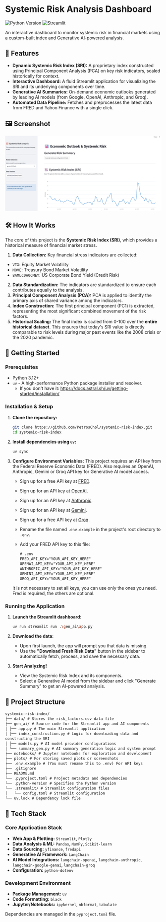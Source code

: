 # Systemic Risk Analysis Dashboard

![Python Version](https://img.shields.io/badge/python-3.12+-blue.svg)
![Streamlit](https://img.shields.io/badge/Streamlit-1.46.1-FF4B4B.svg)

An interactive dashboard to monitor systemic risk in financial markets using a custom-built index and Generative AI-powered analysis.

## 🚀 Features

-   **Dynamic Systemic Risk Index (SRI):** A proprietary index constructed using Principal Component Analysis (PCA) on key risk indicators, scaled historically for context.
-   **Interactive Dashboard:** A fluid Streamlit application for visualizing the SRI and its underlying components over time.
-   **Generative AI Summaries:** On-demand economic outlooks generated by leading AI models (from Google, OpenAI, Anthropic, and Groq).
-   **Automated Data Pipeline:** Fetches and preprocesses the latest data from FRED and Yahoo Finance with a single click.

## 🖼️ Screenshot

![Dashboard Screenshot](screenshots/Screenshot.png)

## 🛠️ How It Works

The core of this project is the **Systemic Risk Index (SRI)**, which provides a historical measure of financial market stress.

1.  **Data Collection:** Key financial stress indicators are collected:
   -   `VIX`: Equity Market Volatility
   -   `MOVE`: Treasury Bond Market Volatility
   -   `BAMLC0A0CMEY`: US Corporate Bond Yield (Credit Risk)
2.  **Data Standardization:** The indicators are standardized to ensure each contributes equally to the analysis.
3.  **Principal Component Analysis (PCA):** PCA is applied to identify the primary axis of shared variance among the indicators.
4.  **Index Construction:** The first principal component (PC1) is extracted, representing the most significant combined movement of the risk factors.
5.  **Historical Scaling:** The final index is scaled from 0-100 over the **entire historical dataset**. This ensures that today's SRI value is directly comparable to risk levels during major past events like the 2008 crisis or the 2020 pandemic.

## 🏁 Getting Started

### Prerequisites

-   Python 3.12+
-   `uv` - A high-performance Python package installer and resolver.
    -   If you don't have it: https://docs.astral.sh/uv/getting-started/installation/

### Installation & Setup

1.  **Clone the repository:**
    ```bash
    git clone https://github.com/PetrosChol/systemic-risk-index.git
    cd systemic-risk-index
    ```

2.  **Install dependencies using `uv`:**
    ```bash
    uv sync
    ```

3.  **Configure Environment Variables:**
    This project requires an API key from the Federal Reserve Economic Data (FRED).
    Also requires an OpenAI, Anthropic, Gemini or Groq API key for Generative AI model access.
    -   Sign up for a free API key at [FRED](https://fred.stlouisfed.org/).
    -   Sign up for an API key at [OpenAI](https://platform.openai.com/api-keys).
    -   Sign up for an API key at [Anthropic](https://console.anthropic.com/settings/keys).
    -   Sign up for an API key at [Gemini](https://aistudio.google.com/apikey).
    -   Sign up for a free API key at [Groq](https://console.groq.com/keys).

    -   Rename the file named `.env.example` in the project's root directory to `.env`.
    -   Add your FRED API key to this file:
        ```env
        # .env
        FRED_API_KEY="YOUR_API_KEY_HERE"
        OPENAI_API_KEY="YOUR_API_KEY_HERE"
        ANTHROPIC_API_KEY="YOUR_API_KEY_HERE"
        GEMINI_API_KEY="YOUR_API_KEY_HERE"
        GROQ_API_KEY="YOUR_API_KEY_HERE"
        ```
    It is not necessary to set all keys, you can use only the ones you need. Fred is required, the others are optional.

### Running the Application

1.  **Launch the Streamlit dashboard:**
    ```bash
    uv run streamlit run .\gen_ai\app.py
    ```

2.  **Download the data:**
    -   Upon first launch, the app will prompt you that data is missing.
    -   Use the **"Download Fresh Risk Data"** button in the sidebar to automatically fetch, process, and save the necessary data.

3.  **Start Analyzing!**
    -   View the Systemic Risk Index and its components.
    -   Select a Generative AI model from the sidebar and click "Generate Summary" to get an AI-powered analysis.

## 📂 Project Structure

```plaintext
systemic-risk-index/
├── data/ # Stores the risk_factors.csv data file
├── gen_ai/ # Source code for the Streamlit app and AI components
│ ├── app.py # The main Streamlit application
│ ├── index_construction.py # Logic for downloading data and constructing the SRI
│ ├── models.py # AI model provider configurations
│ └── summary_gen.py # AI summary generation logic and system prompt
├── notebooks/ # Jupyter notebooks for exploration and development
├── plots/ # For storing saved plots or screenshots
├── .env.example # (You must rename this to .env) For API keys
├── .gitignore
├── README.md
└── .pyproject.toml # Project metadata and dependencies
└── .python-version # Specifies the Python version
└── .streamlit/ # Streamlit configuration files
│   └── config.toml # Streamlit configuration
└── uv.lock # Dependency lock file
```


## 🤖 Tech Stack

### Core Application Stack

-   **Web App & Plotting:** `Streamlit`, `Plotly`
-   **Data Analysis & ML:** `Pandas`, `NumPy`, `Scikit-learn`
-   **Data Sourcing:** `yfinance`, `fredapi`
-   **Generative AI Framework:** `LangChain`
-   **AI Model Integrations:** `langchain-openai`, `langchain-anthropic`, `langchain-google-genai`, `langchain-groq`
-   **Configuration:** `python-dotenv`

### Development Environment

-   **Package Management:** `uv`
-   **Code Formatting:** `black`
-   **Jupyter/Notebooks:** `ipykernel`, `nbformat`, `tabulate`

Dependencies are managed in the `pyproject.toml` file.